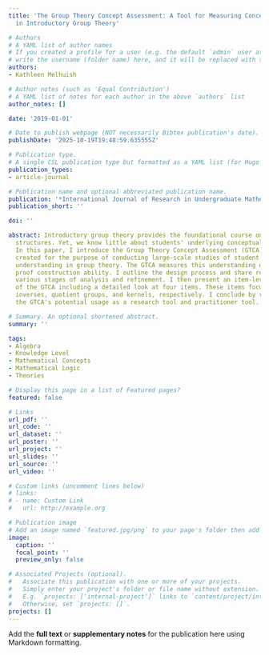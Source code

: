 ```yaml
---
title: 'The Group Theory Concept Assessment: A Tool for Measuring Conceptual Understanding
  in Introductory Group Theory'

# Authors
# A YAML list of author names
# If you created a profile for a user (e.g. the default `admin` user at `content/authors/admin/`), 
# write the username (folder name) here, and it will be replaced with their full name and linked to their profile.
authors:
- Kathleen Melhuish

# Author notes (such as 'Equal Contribution')
# A YAML list of notes for each author in the above `authors` list
author_notes: []

date: '2019-01-01'

# Date to publish webpage (NOT necessarily Bibtex publication's date).
publishDate: '2025-10-19T19:48:59.635555Z'

# Publication type.
# A single CSL publication type but formatted as a YAML list (for Hugo requirements).
publication_types:
- article-journal

# Publication name and optional abbreviated publication name.
publication: '*International Journal of Research in Undergraduate Mathematics Education*'
publication_short: ''

doi: ''

abstract: Introductory group theory provides the foundational course on algebraic
  structures. Yet, we know little about students' underlying conceptual understandings.
  In this paper, I introduce the Group Theory Concept Assessment (GTCA), a measure
  created for the purpose of conducting large-scale studies of student conceptual
  understanding in group theory. The GTCA measures this understanding divorced from
  proof construction ability. I outline the design process and share results from
  various stages of analysis and refinement. I then present an item-level analysis
  of the GTCA including a detailed look at four items. These items focus on subgroups,
  inverses, quotient groups, and kernels, respectively. I conclude by reflecting on
  the GTCA's potential usage as a research tool and practitioner tool.

# Summary. An optional shortened abstract.
summary: ''

tags:
- Algebra
- Knowledge Level
- Mathematical Concepts
- Mathematical Logic
- Theories

# Display this page in a list of Featured pages?
featured: false

# Links
url_pdf: ''
url_code: ''
url_dataset: ''
url_poster: ''
url_project: ''
url_slides: ''
url_source: ''
url_video: ''

# Custom links (uncomment lines below)
# links:
# - name: Custom Link
#   url: http://example.org

# Publication image
# Add an image named `featured.jpg/png` to your page's folder then add a caption below.
image:
  caption: ''
  focal_point: ''
  preview_only: false

# Associated Projects (optional).
#   Associate this publication with one or more of your projects.
#   Simply enter your project's folder or file name without extension.
#   E.g. `projects: ['internal-project']` links to `content/project/internal-project/index.md`.
#   Otherwise, set `projects: []`.
projects: []
---
```


Add the **full text** or **supplementary notes** for the publication here using Markdown formatting.
